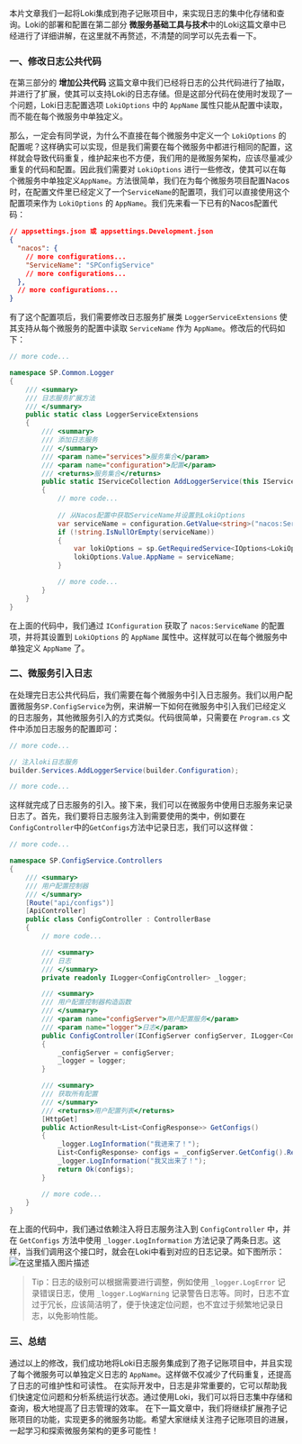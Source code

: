 本片文章我们一起将Loki集成到孢子记账项目中，来实现日志的集中化存储和查询。Loki的部署和配置在第二部分 **微服务基础工具与技术**中的Loki这篇文章中已经进行了详细讲解，在这里就不再赘述，不清楚的同学可以先去看一下。

### 一、修改日志公共代码
在第三部分的 **增加公共代码** 这篇文章中我们已经将日志的公共代码进行了抽取，并进行了扩展，使其可以支持Loki的日志存储。但是这部分代码在使用时发现了一个问题，Loki日志配置选项 `LokiOptions` 中的 `AppName` 属性只能从配置中读取，而不能在每个微服务中单独定义。

那么，一定会有同学说，为什么不直接在每个微服务中定义一个 `LokiOptions` 的配置呢？这样确实可以实现，但是我们需要在每个微服务中都进行相同的配置，这样就会导致代码重复，维护起来也不方便，我们用的是微服务架构，应该尽量减少重复的代码和配置。因此我们需要对 `LokiOptions` 进行一些修改，使其可以在每个微服务中单独定义`AppName`。方法很简单，我们在为每个微服务项目配置Nacos时，在配置文件里已经定义了一个`ServiceName`的配置项，我们可以直接使用这个配置项来作为 `LokiOptions` 的 `AppName`。我们先来看一下已有的Nacos配置代码：
``` json
// appsettings.json 或 appsettings.Development.json
{
  "nacos": {
    // more configurations...
    "ServiceName": "SPConfigService"
    // more configurations...
  },
  // more configurations...
}
```

有了这个配置项后，我们需要修改日志服务扩展类 `LoggerServiceExtensions` 使其支持从每个微服务的配置中读取 `ServiceName` 作为 `AppName`。修改后的代码如下：
```csharp
// more code...

namespace SP.Common.Logger
{
    /// <summary>
    /// 日志服务扩展方法
    /// </summary>
    public static class LoggerServiceExtensions
    {
        /// <summary>
        /// 添加日志服务
        /// </summary>
        /// <param name="services">服务集合</param>
        /// <param name="configuration">配置</param>
        /// <returns>服务集合</returns>
        public static IServiceCollection AddLoggerService(this IServiceCollection services, IConfiguration configuration)
        {
            // more code...
            
            // 从Nacos配置中获取ServiceName并设置到LokiOptions
            var serviceName = configuration.GetValue<string>("nacos:ServiceName");
            if (!string.IsNullOrEmpty(serviceName))
            {
                var lokiOptions = sp.GetRequiredService<IOptions<LokiOptions>>();
                lokiOptions.Value.AppName = serviceName;
            }

            // more code...
        }
    }
} 
```
在上面的代码中，我们通过 `IConfiguration` 获取了 `nacos:ServiceName` 的配置项，并将其设置到 `LokiOptions` 的 `AppName` 属性中。这样就可以在每个微服务中单独定义 `AppName` 了。

### 二、微服务引入日志
在处理完日志公共代码后，我们需要在每个微服务中引入日志服务。我们以用户配置微服务`SP.ConfigService`为例，来讲解一下如何在微服务中引入我们已经定义的日志服务，其他微服务引入的方式类似。代码很简单，只需要在 `Program.cs` 文件中添加日志服务的配置即可：
```csharp
// more code...

// 注入loki日志服务
builder.Services.AddLoggerService(builder.Configuration);

// more code...
```
这样就完成了日志服务的引入。接下来，我们可以在微服务中使用日志服务来记录日志了。首先，我们要将日志服务注入到需要使用的类中，例如要在`ConfigController`中的`GetConfigs`方法中记录日志，我们可以这样做：
```csharp
// more code...

namespace SP.ConfigService.Controllers
{
    /// <summary>
    /// 用户配置控制器
    /// </summary>
    [Route("api/configs")]
    [ApiController]
    public class ConfigController : ControllerBase
    {
        // more code...

        /// <summary>
        /// 日志
        /// </summary>
        private readonly ILogger<ConfigController> _logger;

        /// <summary>
        /// 用户配置控制器构造函数
        /// </summary>
        /// <param name="configServer">用户配置服务</param>
        /// <param name="logger">日志</param>
        public ConfigController(IConfigServer configServer, ILogger<ConfigController> logger)
        {
            _configServer = configServer;
            _logger = logger;
        }

        /// <summary>
        /// 获取所有配置
        /// </summary>
        /// <returns>用户配置列表</returns>
        [HttpGet]
        public ActionResult<List<ConfigResponse>> GetConfigs()
        {
            _logger.LogInformation("我进来了！");
            List<ConfigResponse> configs = _configServer.GetConfig().Result;
            _logger.LogInformation("我又出来了！");
            return Ok(configs);
        }

        // more code...
    }
}
```
在上面的代码中，我们通过依赖注入将日志服务注入到 `ConfigController` 中，并在 `GetConfigs` 方法中使用 `_logger.LogInformation` 方法记录了两条日志。这样，当我们调用这个接口时，就会在Loki中看到对应的日志记录。如下图所示：
![在这里插入图片描述](https://i-blog.csdnimg.cn/direct/80aea4033f634f87912c95454690a0bc.png)


>Tip：日志的级别可以根据需要进行调整，例如使用 `_logger.LogError` 记录错误日志，使用 `_logger.LogWarning` 记录警告日志等。同时，日志不宜过于冗长，应该简洁明了，便于快速定位问题，也不宜过于频繁地记录日志，以免影响性能。

### 三、总结
通过以上的修改，我们成功地将Loki日志服务集成到了孢子记账项目中，并且实现了每个微服务可以单独定义日志的 `AppName`。这样做不仅减少了代码重复，还提高了日志的可维护性和可读性。
在实际开发中，日志是非常重要的，它可以帮助我们快速定位问题和分析系统运行状态。通过使用Loki，我们可以将日志集中存储和查询，极大地提高了日志管理的效率。
在下一篇文章中，我们将继续扩展孢子记账项目的功能，实现更多的微服务功能。希望大家继续关注孢子记账项目的进展，一起学习和探索微服务架构的更多可能性！